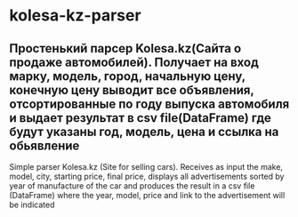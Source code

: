 # kolesa-kz-parser
Простенький парсер Kolesa.kz(Сайта о продаже автомобилей). Получает на вход марку, модель, город, начальную цену, конечную цену  выводит все объявления, отсортированные по году выпуска автомобиля и выдает результат в csv file(DataFrame) где будут указаны год, модель, цена и ссылка на обьявление
---------------------------------------------------------------------------------------------------------------------------------------------------------------------------------
Simple parser Kolesa.kz (Site for selling cars). Receives as input the make, model, city, starting price, final price, displays all advertisements sorted by year of manufacture of the car and produces the result in a csv file (DataFrame) where the year, model, price and link to the advertisement will be indicated
